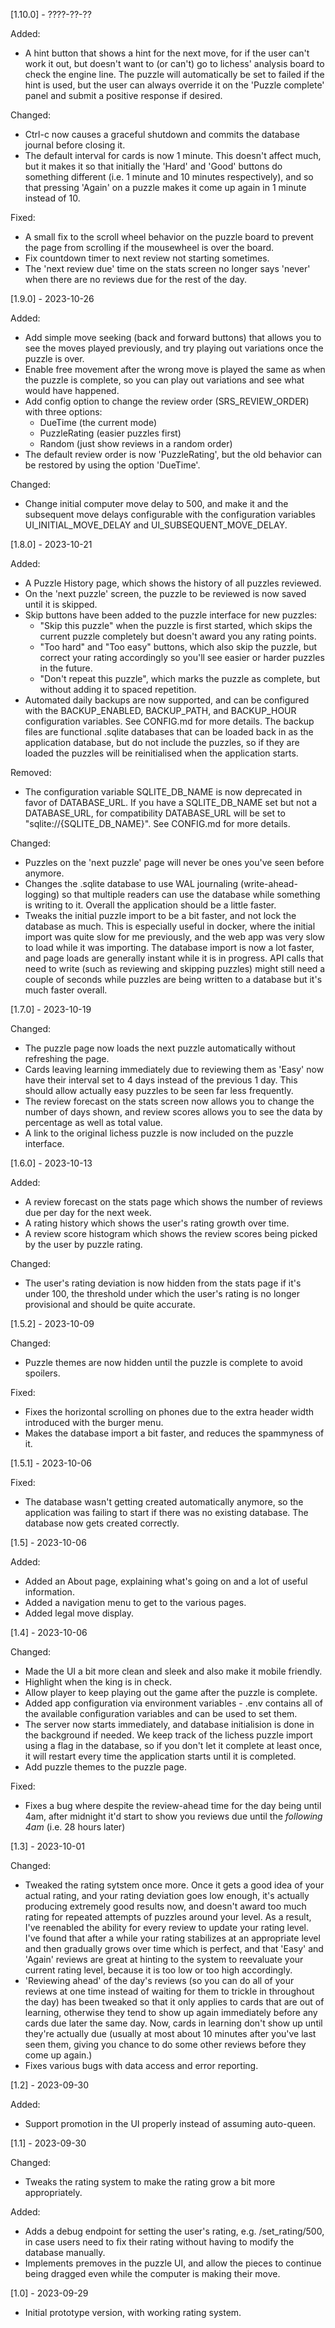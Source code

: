 [1.10.0] - ????-??-??

Added:
* A hint button that shows a hint for the next move, for if the user can't work it out, but doesn't
  want to (or can't) go to lichess' analysis board to check the engine line. The puzzle will
  automatically be set to failed if the hint is used, but the user can always override it on the
  'Puzzle complete' panel and submit a positive response if desired.

Changed:
* Ctrl-c now causes a graceful shutdown and commits the database journal before closing it.
* The default interval for cards is now 1 minute. This doesn't affect much, but it makes it so that
  initially the 'Hard' and 'Good' buttons do something different (i.e. 1 minute and 10 minutes
  respectively), and so that pressing 'Again' on a puzzle makes it come up again in 1 minute
  instead of 10.

Fixed:
* A small fix to the scroll wheel behavior on the puzzle board to prevent the page from scrolling
  if the mousewheel is over the board.
* Fix countdown timer to next review not starting sometimes.
* The 'next review due' time on the stats screen no longer says 'never' when there are no reviews
  due for the rest of the day.

[1.9.0] - 2023-10-26

Added:
* Add simple move seeking (back and forward buttons) that allows you to see the moves played
  previously, and try playing out variations once the puzzle is over.
* Enable free movement after the wrong move is played the same as when the puzzle is complete,
  so you can play out variations and see what would have happened.
* Add config option to change the review order (SRS_REVIEW_ORDER) with three options:
  * DueTime (the current mode)
  * PuzzleRating (easier puzzles first)
  * Random (just show reviews in a random order)
* The default review order is now 'PuzzleRating', but the old behavior can be restored by using
  the option 'DueTime'.

Changed:
* Change initial computer move delay to 500, and make it and the subsequent move delays
  configurable with the configuration variables UI_INITIAL_MOVE_DELAY and UI_SUBSEQUENT_MOVE_DELAY.

[1.8.0] - 2023-10-21

Added:
* A Puzzle History page, which shows the history of all puzzles reviewed.
* On the 'next puzzle' screen, the puzzle to be reviewed is now saved until it is skipped.
* Skip buttons have been added to the puzzle interface for new puzzles:
  * "Skip this puzzle" when the puzzle is first started, which skips the current puzzle completely
    but doesn't award you any rating points.
  * "Too hard" and "Too easy" buttons, which also skip the puzzle, but correct your rating
    accordingly so you'll see easier or harder puzzles in the future.
  * "Don't repeat this puzzle", which marks the puzzle as complete, but without adding it to spaced
    repetition.
* Automated daily backups are now supported, and can be configured with the BACKUP_ENABLED,
  BACKUP_PATH, and BACKUP_HOUR configuration variables. See CONFIG.md for more details. The backup
  files are functional .sqlite databases that can be loaded back in as the application database,
  but do not include the puzzles, so if they are loaded the puzzles will be reinitialised when the
  application starts.

Removed:
* The configuration variable SQLITE_DB_NAME is now deprecated in favor of DATABASE_URL. If you
  have a SQLITE_DB_NAME set but not a DATABASE_URL, for compatibility DATABASE_URL will be set
  to "sqlite://{SQLITE_DB_NAME}". See CONFIG.md for more details.

Changed:
* Puzzles on the 'next puzzle' page will never be ones you've seen before anymore.
* Changes the .sqlite database to use WAL journaling (write-ahead-logging) so that multiple readers
  can use the database while something is writing to it. Overall the application should be a little
  faster.
* Tweaks the initial puzzle import to be a bit faster, and not lock the database as much. This is
  especially useful in docker, where the initial import was quite slow for me previously, and the
  web app was very slow to load while it was importing. The database import is now a lot faster,
  and page loads are generally instant while it is in progress. API calls that need to write (such
  as reviewing and skipping puzzles) might still need a couple of seconds while puzzles are being
  written to a database but it's much faster overall.

[1.7.0] - 2023-10-19

Changed:
* The puzzle page now loads the next puzzle automatically without refreshing the page.
* Cards leaving learning immediately due to reviewing them as 'Easy' now have their interval set
  to 4 days instead of the previous 1 day. This should allow actually easy puzzles to be seen far
  less frequently.
* The review forecast on the stats screen now allows you to change the number of days shown, and
  review scores allows you to see the data by percentage as well as total value.
* A link to the original lichess puzzle is now included on the puzzle interface.

[1.6.0] - 2023-10-13

Added:
* A review forecast on the stats page which shows the number of reviews due per day for the next
  week.
* A rating history which shows the user's rating growth over time.
* A review score histogram which shows the review scores being picked by the user by puzzle rating.

Changed:
* The user's rating deviation is now hidden from the stats page if it's under 100, the threshold
  under which the user's rating is no longer provisional and should be quite accurate.

[1.5.2] - 2023-10-09

Changed:
* Puzzle themes are now hidden until the puzzle is complete to avoid spoilers.

Fixed:
* Fixes the horizontal scrolling on phones due to the extra header width introduced with the burger
  menu.
* Makes the database import a bit faster, and reduces the spammyness of it.

[1.5.1] - 2023-10-06

Fixed:
* The database wasn't getting created automatically anymore, so the application was failing to
  start if there was no existing database. The database now gets created correctly.

[1.5] - 2023-10-06

Added:
* Added an About page, explaining what's going on and a lot of useful information.
* Added a navigation menu to get to the various pages.
* Added legal move display.

[1.4] - 2023-10-06

Changed:
* Made the UI a bit more clean and sleek and also make it mobile friendly.
* Highlight when the king is in check.
* Allow player to keep playing out the game after the puzzle is complete.
* Added app configuration via environment variables - .env contains all of the available
  configuration variables and can be used to set them.
* The server now starts immediately, and database initialision is done in the background if needed.
  We keep track of the lichess puzzle import using a flag in the database, so if you don't let it
  complete at least once, it will restart every time the application starts until it is completed.
* Add puzzle themes to the puzzle page.

Fixed:
* Fixes a bug where despite the review-ahead time for the day being until 4am, after midnight it'd
  start to show you reviews due until the *following 4am* (i.e. 28 hours later)

[1.3] - 2023-10-01

Changed:
* Tweaked the rating sytstem once more. Once it gets a good idea of your actual rating, and your
  rating deviation goes low enough, it's actually producing extremely good results now, and doesn't
  award too much rating for repeated attempts of puzzles around your level. As a result, I've
  reenabled the ability for every review to update your rating level. I've found that after a while
  your rating stabilizes at an appropriate level and then gradually grows over time which is
  perfect, and that 'Easy' and 'Again' reviews are great at hinting to the system to reevaluate
  your current rating level, because it is too low or too high accordingly.
* 'Reviewing ahead' of the day's reviews (so you can do all of your reviews at one time instead of
  waiting for them to trickle in throughout the day) has been tweaked so that it only applies to
  cards that are out of learning, otherwise they tend to show up again immediately before any cards
  due later the same day. Now, cards in learning don't show up until they're actually due (usually
  at most about 10 minutes after you've last seen them, giving you chance to do some other reviews
  before they come up again.)
* Fixes various bugs with data access and error reporting.

[1.2] - 2023-09-30

Added:
* Support promotion in the UI properly instead of assuming auto-queen.

[1.1] - 2023-09-30

Changed:
* Tweaks the rating system to make the rating grow a bit more appropriately.

Added:
* Adds a debug endpoint for setting the user's rating, e.g. /set_rating/500, in case users need to
  fix their rating without having to modify the database manually.
* Implements premoves in the puzzle UI, and allow the pieces to continue being dragged even while
  the computer is making their move.

[1.0] - 2023-09-29

* Initial prototype version, with working rating system.
